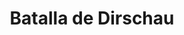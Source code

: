 ﻿---
title: "Batalla de Dirschau"
permalink: periodes_439.html
layout: periode
dataInici: 1627-08-17
dataFi: 1627-08-18
sidebar: periodes
pares:
  - id: 437
    title: "Guerra polaco-sueca"
    dataInici: "(1600)"
    dataFi: "(1629)"

fills:
jocsPrincipals:
jocsEscenaris:
jocsEpoca:
  - title: "Gustav Adolf the Great"
    bggId: 18746
    escenari: "Dirschau"

jocsEpocaEscenaris:
---
